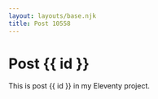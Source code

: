 ```yaml
---
layout: layouts/base.njk
title: Post 10558
---
```


# Post {{ id }}

This is post {{ id }} in my Eleventy project.
